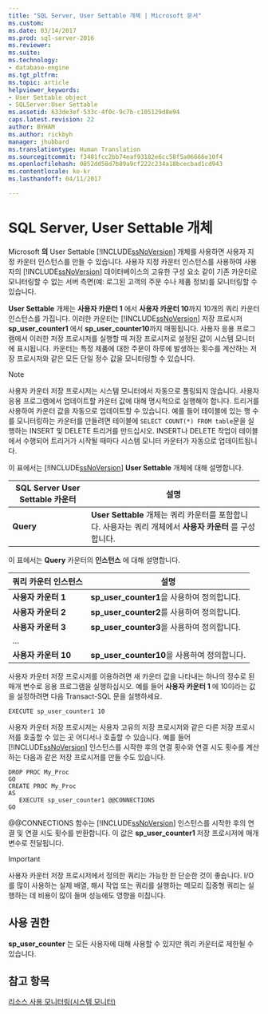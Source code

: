 ```yaml
---
title: "SQL Server, User Settable 개체 | Microsoft 문서"
ms.custom: 
ms.date: 03/14/2017
ms.prod: sql-server-2016
ms.reviewer: 
ms.suite: 
ms.technology:
- database-engine
ms.tgt_pltfrm: 
ms.topic: article
helpviewer_keywords:
- User Settable object
- SQLServer:User Settable
ms.assetid: 633de3ef-533c-4f0c-9c7b-c105129d8e94
caps.latest.revision: 22
author: BYHAM
ms.author: rickbyh
manager: jhubbard
ms.translationtype: Human Translation
ms.sourcegitcommit: f3481fcc2bb74eaf93182e6cc58f5a06666e10f4
ms.openlocfilehash: 0852dd58d7b89a9cf222c234a18bcecbad1cd943
ms.contentlocale: ko-kr
ms.lasthandoff: 04/11/2017

---
```

# <a name="sql-server-user-settable-object"></a>SQL Server, User Settable 개체
  Microsoft **의** User Settable [!INCLUDE[ssNoVersion](../../includes/ssnoversion-md.md)] 개체를 사용하면 사용자 지정 카운터 인스턴스를 만들 수 있습니다. 사용자 지정 카운터 인스턴스를 사용하여 사용자의 [!INCLUDE[ssNoVersion](../../includes/ssnoversion-md.md)] 데이터베이스의 고유한 구성 요소 같이 기존 카운터로 모니터링할 수 없는 서버 측면(예: 로그된 고객의 주문 수나 제품 정보)를 모니터링할 수 있습니다.  
  
 **User Settable** 개체는 **사용자 카운터 1** 에서 **사용자 카운터 10**까지 10개의 쿼리 카운터 인스턴스를 가집니다. 이러한 카운터는 [!INCLUDE[ssNoVersion](../../includes/ssnoversion-md.md)] 저장 프로시저 **sp_user_counter1** 에서 **sp_user_counter10**까지 매핑됩니다. 사용자 응용 프로그램에서 이러한 저장 프로시저를 실행할 때 저장 프로시저로 설정된 값이 시스템 모니터에 표시됩니다. 카운터는 특정 제품에 대한 주문이 하루에 발생하는 횟수를 계산하는 저장 프로시저와 같은 모든 단일 정수 값을 모니터링할 수 있습니다.  
  
> [!NOTE]  
>  사용자 카운터 저장 프로시저는 시스템 모니터에서 자동으로 폴링되지 않습니다. 사용자 응용 프로그램에서 업데이트할 카운터 값에 대해 명시적으로 실행해야 합니다. 트리거를 사용하여 카운터 값을 자동으로 업데이트할 수 있습니다. 예를 들어 테이블에 있는 행 수를 모니터링하는 카운터를 만들려면 테이블에 `SELECT COUNT(*) FROM table`문을 실행하는 INSERT 및 DELETE 트리거를 만드십시오. INSERT나 DELETE 작업이 테이블에서 수행되어 트리거가 시작될 때마다 시스템 모니터 카운터가 자동으로 업데이트됩니다.  
  
 이 표에서는 [!INCLUDE[ssNoVersion](../../includes/ssnoversion-md.md)] **User Settable** 개체에 대해 설명합니다.  
  
|SQL Server User Settable 카운터|설명|  
|---------------------------------------|-----------------|  
|**Query**|**User Settable** 개체는 쿼리 카운터를 포함합니다. 사용자는 쿼리 개체에서 **사용자 카운터** 를 구성합니다.|  
  
 이 표에서는 **Query** 카운터의 **인스턴스** 에 대해 설명합니다.  
  
|쿼리 카운터 인스턴스|설명|  
|-----------------------------|-----------------|  
|**사용자 카운터 1**|**sp_user_counter1**을 사용하여 정의합니다.|  
|**사용자 카운터 2**|**sp_user_counter2**를 사용하여 정의합니다.|  
|**사용자 카운터 3**|**sp_user_counter3**을 사용하여 정의합니다.|  
|…||  
|**사용자 카운터 10**|**sp_user_counter10**을 사용하여 정의합니다.|  
  
 사용자 카운터 저장 프로시저를 이용하려면 새 카운터 값을 나타내는 하나의 정수로 된 매개 변수로 응용 프로그램을 실행하십시오. 예를 들어 **사용자 카운터 1** 에 10이라는 값을 설정하려면 다음 Transact-SQL 문을 실행하세요.  
  
```  
EXECUTE sp_user_counter1 10  
```  
  
 사용자 카운터 저장 프로시저는 사용자 고유의 저장 프로시저와 같은 다른 저장 프로시저를 호출할 수 있는 곳 어디서나 호출할 수 있습니다. 예를 들어 [!INCLUDE[ssNoVersion](../../includes/ssnoversion-md.md)] 인스턴스를 시작한 후의 연결 횟수와 연결 시도 횟수를 계산하는 다음과 같은 저장 프로시저를 만들 수도 있습니다.  
  
```  
DROP PROC My_Proc  
GO  
CREATE PROC My_Proc  
AS   
   EXECUTE sp_user_counter1 @@CONNECTIONS  
GO  
```  
  
 @@CONNECTIONS 함수는 [!INCLUDE[ssNoVersion](../../includes/ssnoversion-md.md)] 인스턴스를 시작한 후의 연결 및 연결 시도 횟수를 반환합니다. 이 값은 **sp_user_counter1** 저장 프로시저에 매개 변수로 전달됩니다.  
  
> [!IMPORTANT]  
>  사용자 카운터 저장 프로시저에서 정의한 쿼리는 가능한 한 단순한 것이 좋습니다. I/O를 많이 사용하는 실제 배열, 해시 작업 또는 쿼리를 실행하는 메모리 집중형 쿼리는 실행하는 데 비용이 많이 들며 성능에도 영향을 미칩니다.  
  
## <a name="permissions"></a>사용 권한  
 **sp_user_counter** 는 모든 사용자에 대해 사용할 수 있지만 쿼리 카운터로 제한될 수 있습니다.  
  
## <a name="see-also"></a>참고 항목  
 [리소스 사용 모니터링&#40;시스템 모니터&#41;](../../relational-databases/performance-monitor/monitor-resource-usage-system-monitor.md)  
  
  
